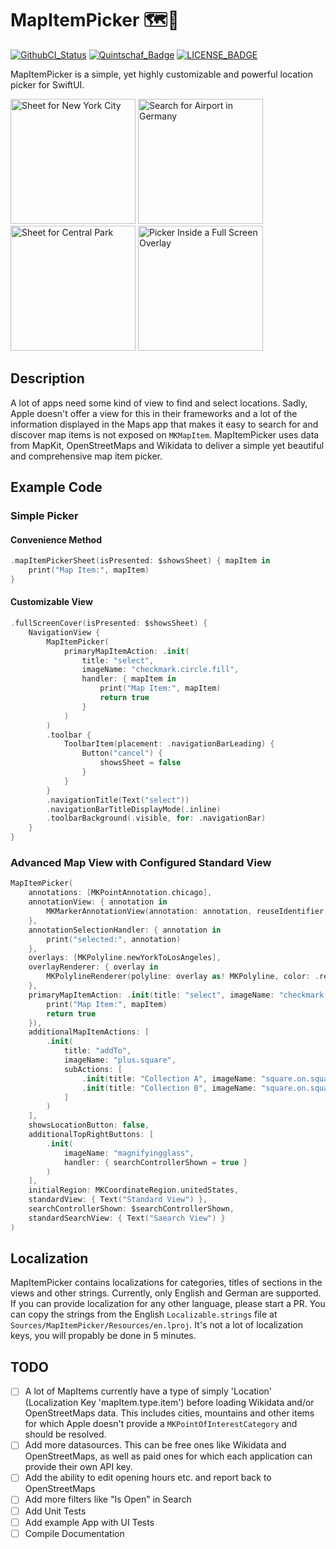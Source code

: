 # MapItemPicker 🗺️📍

[![GithubCI_Status]][GithubCI_URL]
[![Quintschaf_Badge]](https://quintschaf.com)
[![LICENSE_BADGE]][LICENSE_URL]

MapItemPicker is a simple, yet highly customizable and powerful location picker for SwiftUI.

<p float="left">
  <img src="https://user-images.githubusercontent.com/31473326/230954413-98d3428c-69d2-4273-9d49-d0e032fb7173.png" width="200" alt="Sheet for New York City" />
  <img src="https://user-images.githubusercontent.com/31473326/230954539-8d2efe0c-7762-4572-b805-24c383c57ab7.png" width="200" alt="Search for Airport in Germany" /> 
  <img src="https://user-images.githubusercontent.com/31473326/230954579-8c47e8ce-1d57-4623-a6de-c615a0dd5c82.png" width="200" alt="Sheet for Central Park" />
  <img src="https://user-images.githubusercontent.com/31473326/230954681-8a9bfc4e-957f-40b0-b345-7eb9f034e9f4.png" width="200" alt="Picker Inside a Full Screen Overlay" />
</p>

## Description

A lot of apps need some kind of view to find and select locations. Sadly, Apple doesn't offer a view for this in their frameworks and a lot of the information displayed in the Maps app that makes it easy to search for and discover map items is not exposed on `MKMapItem`. MapItemPicker uses data from MapKit, OpenStreetMaps and Wikidata to deliver a simple yet beautiful and comprehensive map item picker.

## Example Code

### Simple Picker

#### Convenience Method
```Swift
.mapItemPickerSheet(isPresented: $showsSheet) { mapItem in
    print("Map Item:", mapItem)
}
```

#### Customizable View
```Swift
.fullScreenCover(isPresented: $showsSheet) {
    NavigationView {
        MapItemPicker(
            primaryMapItemAction: .init(
                title: "select",
                imageName: "checkmark.circle.fill",
                handler: { mapItem in
                    print("Map Item:", mapItem)
                    return true
                }
            )
        )
        .toolbar {
            ToolbarItem(placement: .navigationBarLeading) {
                Button("cancel") {
                    showsSheet = false
                }
            }
        }
        .navigationTitle(Text("select"))
        .navigationBarTitleDisplayMode(.inline)
        .toolbarBackground(.visible, for: .navigationBar)
    }
}
```

### Advanced Map View with Configured Standard View

```Swift
MapItemPicker(
    annotations: [MKPointAnnotation.chicago],
    annotationView: { annotation in
        MKMarkerAnnotationView(annotation: annotation, reuseIdentifier: nil)
    },
    annotationSelectionHandler: { annotation in
        print("selected:", annotation)
    },
    overlays: [MKPolyline.newYorkToLosAngeles],
    overlayRenderer: { overlay in
        MKPolylineRenderer(polyline: overlay as! MKPolyline, color: .red)
    },
    primaryMapItemAction: .init(title: "select", imageName: "checkmark.circle.fill", handler: { mapItem in
        print("Map Item:", mapItem)
        return true
    }),
    additionalMapItemActions: [
        .init(
            title: "addTo",
            imageName: "plus.square",
            subActions: [
                .init(title: "Collection A", imageName: "square.on.square", handler: { mapItem in return false }),
                .init(title: "Collection B", imageName: "square.on.square", handler: { mapItem in return false })
            ]
        )
    ],
    showsLocationButton: false,
    additionalTopRightButtons: [
        .init(
            imageName: "magnifyingglass",
            handler: { searchControllerShown = true }
        )
    ],
    initialRegion: MKCoordinateRegion.unitedStates,
    standardView: { Text("Standard View") },
    searchControllerShown: $searchControllerShown,
    standardSearchView: { Text("Saearch View") }
)
```

## Localization

MapItemPicker contains localizations for categories, titles of sections in the views and other strings. Currently, only English and German are supported. If you can provide localization for any other language, please start a PR. You can copy the strings from the English `Localizable.strings` file at `Sources/MapItemPicker/Resources/en.lproj`. It's not a lot of localization keys, you will propably be done in 5 minutes.

## TODO

- [ ] A lot of MapItems currently have a type of simply 'Location' (Localization Key 'mapItem.type.item') before loading Wikidata and/or OpenStreetMaps data. This includes cities, mountains and other items for which Apple doesn't provide a `MKPointOfInterestCategory` and should be resolved.
- [ ] Add more datasources. This can be free ones like Wikidata and OpenStreetMaps, as well as paid ones for which each application can provide their own API key.
- [ ] Add the ability to edit opening hours etc. and report back to OpenStreetMaps
- [ ] Add more filters like "Is Open" in Search
- [ ] Add Unit Tests
- [ ] Add example App with UI Tests
- [ ] Compile Documentation

<!-- References -->

[GithubCI_Status]: https://github.com/quintschaf/MapItemPicker/actions/workflows/ci.yml/badge.svg?branch=main
[GithubCI_URL]: https://github.com/quintschaf/MapItemPicker/actions/workflows/ci.yml
[Quintschaf_Badge]: https://badgen.net/badge/Built%20and%20maintained%20by/Quintschaf/cyan?icon=https://quintschaf.com/assets/logo.svg
[LICENSE_BADGE]: https://badgen.net/github/license/Quintschaf/MapItemPicker
[LICENSE_URL]: https://github.com/Quintschaf/MapItemPicker/blob/master/LICENSE
